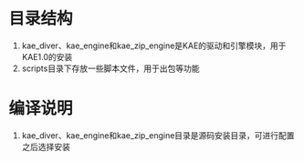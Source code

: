 # 目录结构
1. kae_diver、kae_engine和kae_zip_engine是KAE的驱动和引擎模块，用于KAE1.0的安装
2. scripts目录下存放一些脚本文件，用于出包等功能

# 编译说明
1. kae_diver、kae_engine和kae_zip_engine目录是源码安装目录，可进行配置之后选择安装
